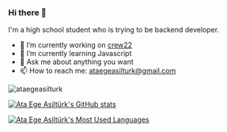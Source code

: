 ### Hi there 👋

<!--
**ataegeasilturk/ataegeasilturk** is a ✨ _special_ ✨ repository because its `README.md` (this file) appears on your GitHub profile.

Here are some ideas to get you started:

- 🔭 I’m currently working on ...
- 🌱 I’m currently learning ...
- 👯 I’m looking to collaborate on ...
- 🤔 I’m looking for help with ...
- 💬 Ask me about ...
- 📫 How to reach me: ...
- 😄 Pronouns: ...
- ⚡ Fun fact: ...
-->
I'm a high school student who is trying to be backend developer.

- 🔭 I’m currently working on [crew22](https://github.com/orgs/crew22)
- 🌱 I’m currently learning Javascript
- 💬 Ask me about anything you want 
- 📫 How to reach me: ataegeasilturk@gmail.com

<p align="left"> <img src="https://komarev.com/ghpvc/?username=ataegeasilturk&label=Profile%20views&color=1fbcff&style=flat" alt="ataegeasilturk" /> </p>

[![Ata Ege Asiltürk's GitHub stats](https://camo.githubusercontent.com/09dca46aac7f12e74d9ef282dd406c475a11fc12000f0b6e47dca4c4fc301fb0/68747470733a2f2f6769746875622d726561646d652d73746174732e76657263656c2e6170702f6170693f757365726e616d653d6174616567656173696c7475726b2673686f775f69636f6e733d74727565266c6f63616c653d656e)](https://github.com/ataegeasilturk/ataegeasilturk)

[![Ata Ege Asiltürk's Most Used Languages](https://camo.githubusercontent.com/160de82f0c79cbb922682b169f6e2c67f1066a21b90db7f30ea38b7f4708cd73/68747470733a2f2f6769746875622d726561646d652d73746174732e76657263656c2e6170702f6170692f746f702d6c616e67733f757365726e616d653d6174616567656173696c7475726b2673686f775f69636f6e733d74727565266c6f63616c653d656e266c61796f75743d636f6d70616374)]((https://github.com/ataegeasilturk/ataegeasilturk))
